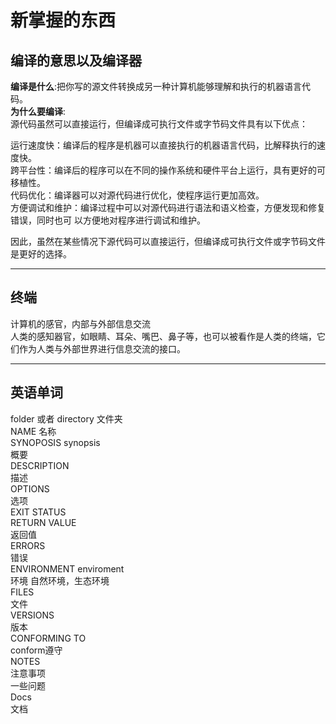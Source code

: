 # 新掌握的东西
## 编译的意思以及编译器  
__编译是什么__:把你写的源文件转换成另一种计算机能够理解和执行的机器语言代码。  
__为什么要编译__:  
源代码虽然可以直接运行，但编译成可执行文件或字节码文件具有以下优点：  

运行速度快：编译后的程序是机器可以直接执行的机器语言代码，比解释执行的速度快。  
跨平台性：编译后的程序可以在不同的操作系统和硬件平台上运行，具有更好的可移植性。  
代码优化：编译器可以对源代码进行优化，使程序运行更加高效。  
方便调试和维护：编译过程中可以对源代码进行语法和语义检查，方便发现和修复错误，同时也可  以方便地对程序进行调试和维护。  

因此，虽然在某些情况下源代码可以直接运行，但编译成可执行文件或字节码文件是更好的选择。  
***
## 终端  
计算机的感官，内部与外部信息交流  
人类的感知器官，如眼睛、耳朵、嘴巴、鼻子等，也可以被看作是人类的终端，它们作为人类与外部世界进行信息交流的接口。  
***
## 英语单词  
folder 或者 directory 文件夹  
NAME 名称  
SYNOPOSIS synopsis  
概要  
DESCRIPTION  
描述  
OPTIONS  
选项  
EXIT STATUS  
RETURN VALUE  
返回值  
ERRORS  
错误  
ENVIRONMENT enviroment  
环境 自然环境，生态环境  
FILES  
文件  
VERSIONS  
版本   
CONFORMING TO  
conform遵守  
NOTES  
注意事项  
一些问题   
Docs  
文档  

